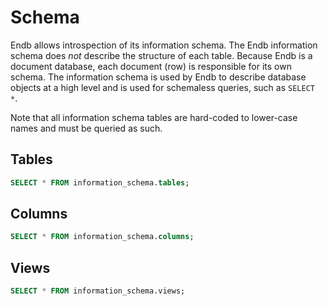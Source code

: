 # Schema

Endb allows introspection of its information schema.
The Endb information schema does _not_ describe the structure of
each table.
Because Endb is a document database, each document (row) is responsible
for its own schema.
The information schema is used by Endb to describe database objects
at a high level and is used for schemaless queries, such as `SELECT *`.

Note that all information schema tables are hard-coded to
lower-case names and must be queried as such.

## Tables

```sql
SELECT * FROM information_schema.tables;
```

## Columns

```sql
SELECT * FROM information_schema.columns;
```

## Views

```sql
SELECT * FROM information_schema.views;
```
